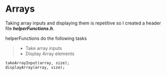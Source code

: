 # Arrays
Taking array inputs and displaying them is repetitive so I created a header file ***helperFunctions.h***.

helperFunctions do the following tasks

> - Take array inputs
> - Display Array elements

```
takeArrayInput(array, size);
displayArray(array, size); 
```